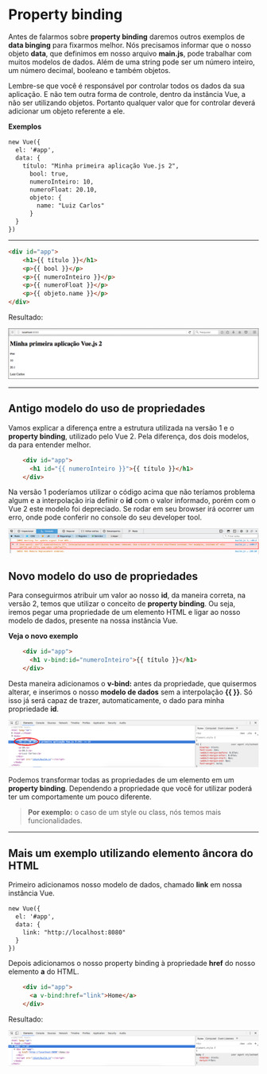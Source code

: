 # Property binding

Antes de falarmos sobre **property binding** daremos outros exemplos de **data binging** para fixarmos melhor. Nós precisamos informar que o nosso objeto **data**, que definimos em nosso arquivo **main.js**, pode trabalhar com muitos modelos de dados. Além de uma string pode ser um número inteiro, um número decimal, booleano e também objetos.

Lembre-se que você é responsável por controlar todos os dados da sua aplicação. E não tem outra forma de controle, dentro da instância Vue, a não ser utilizando objetos. Portanto qualquer valor que for controlar deverá adicionar um objeto referente a ele.

**Exemplos**

```
new Vue({
  el: '#app',
  data: {
    título: "Minha primeira aplicação Vue.js 2",
      bool: true,
      numeroInteiro: 10,
      numeroFloat: 20.10,
      objeto: {
        name: "Luiz Carlos"
      }
  }
})
```

***

```html
<div id="app">
    <h1>{{ título }}</h1>
    <p>{{ bool }}</p>
    <p>{{ numeroInteiro }}</p>
    <p>{{ numeroFloat }}</p>
    <p>{{ objeto.name }}</p>
</div>
```

Resultado:

![Vue Content App 1](./images/vue-content-app1.png "Vue Content App 1")

***

## Antigo modelo do uso de propriedades

Vamos explicar a diferença entre a estrutura utilizada na versão 1 e o **property binding**, utilizado pelo Vue 2. Pela diferença, dos dois modelos, da para entender melhor.

```html
    <div id="app">
      <h1 id="{{ numeroInteiro }}">{{ título }}</h1>
    </div>
```

Na versão 1 poderíamos utilizar o código acima que não teríamos problema algum e a interpolação iria definir o **id** com o valor informado, porém com o Vue 2 este modelo foi depreciado. Se rodar em seu browser irá ocorrer um erro, onde pode conferir no console do seu developer tool.

![Vue Property Error](./images/vue-property-error.png "Vue Property Error")

## Novo modelo do uso de propriedades

Para conseguirmos atribuir um valor ao nosso **id**, da maneira correta, na versão 2, temos que utilizar o conceito de **property binding**. Ou seja, iremos pegar uma propriedade de um elemento HTML e ligar ao nosso modelo de dados, presente na nossa instância Vue.

**Veja o novo exemplo**

```html
    <div id="app">
      <h1 v-bind:id="numeroInteiro">{{ título }}</h1>
    </div>
```

Desta maneira adicionamos o **v-bind:** antes da propriedade, que quisermos alterar, e inserimos o nosso **modelo de dados** sem a interpolação **{{ }}**. Só isso já será capaz de trazer, automaticamente, o dado para minha propriedade **id**.

![Vue Property Ok](./images/vue-property-ok.png "Vue Property Ok")

Podemos transformar todas as propriedades de um elemento em um **property binding**. Dependendo a propriedade que você for utilizar poderá ter um comportamente um pouco diferente.

> **Por exemplo:**  o caso de um style ou class, nós temos mais funcionalidades.

***

## Mais um exemplo utilizando elemento âncora do HTML

Primeiro adicionamos nosso modelo de dados, chamado **link** em nossa instância Vue.

```
new Vue({
  el: '#app',
  data: {
    link: "http://localhost:8080"
  }
})
```

Depois adicionamos o nosso property binding à propriedade **href** do nosso elemento **a** do HTML.

```html
    <div id="app">
      <a v-bind:href="link">Home</a>
    </div>
```

Resultado:

![Vue Property Link](./images/vue-property-link.png "Vue Property Link")

